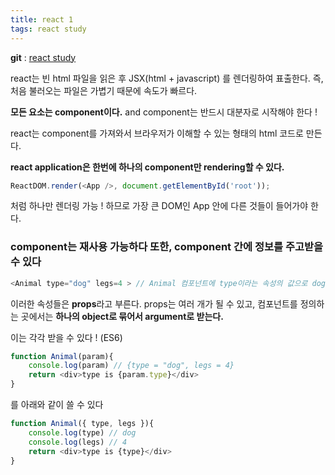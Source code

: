 ```yaml
---
title: react 1
tags: react study
---
```


**git** : [react study](http://github.com/Jivvon/movie-app-react)


react는 빈 html 파일을 읽은 후 JSX(html + javascript) 를 렌더링하여 표출한다. 즉, 처음 불러오는 파일은 가볍기 때문에 속도가 빠르다.

**모든 요소는 component이다.**
and component는 반드시 대분자로 시작해야 한다 !

react는 component를 가져와서 브라우저가 이해할 수 있는 형태의 html 코드로 만든다.

**react application은 한번에  하나의 component만 rendering할 수 있다.**

``` javascript
ReactDOM.render(<App />, document.getElementById('root'));
```

처럼 하나만 렌더링 가능 ! 하므로 가장 큰 DOM인 App 안에 다른 것들이 들어가야 한다.

### **component는 재사용 가능하다** 또한, **component 간에 정보를 주고받을 수 있다**

``` javascript
<Animal type="dog" legs=4 > // Animal 컴포넌트에 type이라는 속성의 값으로 dog를 넘겨준 것.
```

이러한 속성들은 **props**라고 부른다.
props는 여러 개가 될 수 있고, 컴포넌트를 정의하는 곳에서는 **하나의 object로 묶어서 argument로 받는다.**

이는 각각 받을 수 있다 ! (ES6)

``` javascript
function Animal(param){
    console.log(param) // {type = "dog", legs = 4}
    return <div>type is {param.type}</div>
}
```
를 아래와 같이 쓸 수 있다
``` javascript
function Animal({ type, legs }){
    console.log(type) // dog
    console.log(legs) // 4
    return <div>type is {type}</div>
}
```
